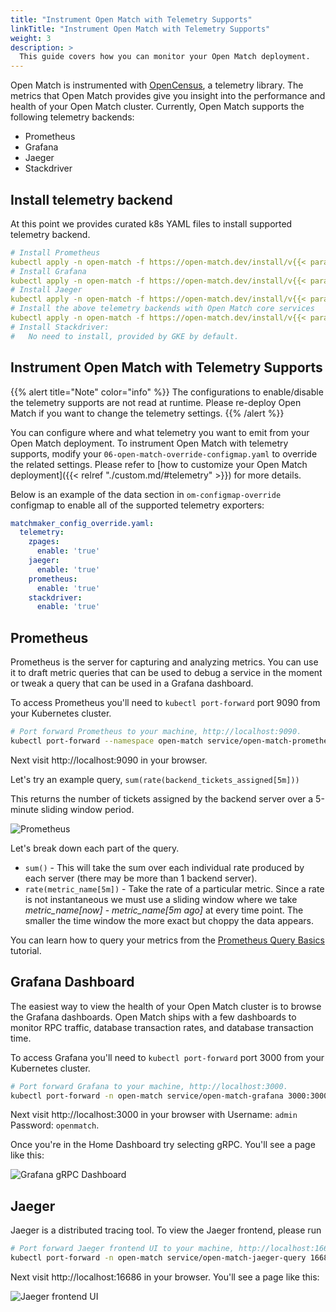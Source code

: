 ```yaml
---
title: "Instrument Open Match with Telemetry Supports"
linkTitle: "Instrument Open Match with Telemetry Supports"
weight: 3
description: >
  This guide covers how you can monitor your Open Match deployment.
---
```


Open Match is instrumented with [OpenCensus](https://opencensus.io/),
a telemetry library. The metrics that Open Match provides give you
insight into the performance and health of your Open Match cluster. Currently, Open Match supports the following telemetry backends:

* Prometheus
* Grafana
* Jaeger
* Stackdriver

## Install telemetry backend 

 At this point we provides curated k8s YAML files to install supported telemetry backend.

```yaml
# Install Prometheus
kubectl apply -n open-match -f https://open-match.dev/install/v{{< param release_version >}}/yaml/03-prometheus-chart.yaml
# Install Grafana
kubectl apply -n open-match -f https://open-match.dev/install/v{{< param release_version >}}/yaml/04-grafana-chart.yaml
# Install Jaeger
kubectl apply -n open-match -f https://open-match.dev/install/v{{< param release_version >}}/yaml/05-jaeger-chart.yaml
# Install the above telemetry backends with Open Match core services
kubectl apply -n open-match -f https://open-match.dev/install/v{{< param release_version >}}/yaml/install.yaml
# Install Stackdriver:
#   No need to install, provided by GKE by default.
```

## Instrument Open Match with Telemetry Supports
{{% alert title="Note" color="info" %}}
The configurations to enable/disable the telemetry supports are not read at runtime. Please re-deploy Open Match if you want to change the telemetry settings.
{{% /alert %}}

You can configure where and what telemetry you want to emit from your Open Match
deployment. To instrument Open Match with telemetry supports, modify your `06-open-match-override-configmap.yaml` to override the related settings. Please refer to [how to customize your Open Match deployment]({{< relref "./custom.md/#telemetry" >}}) for more details.

Below is an example of the data section in `om-configmap-override` configmap to enable all of the supported telemetry exporters:
```yaml
matchmaker_config_override.yaml:
  telemetry:
    zpages:
      enable: 'true'
    jaeger:
      enable: 'true'
    prometheus:
      enable: 'true'
    stackdriver:
      enable: 'true'
```

## Prometheus

Prometheus is the server for capturing and analyzing metrics. You can use it
to draft metric queries that can be used to debug a service in the moment or
tweak a query that can be used in a Grafana dashboard.

To access Prometheus you'll need to `kubectl port-forward` port 9090 from your
Kubernetes cluster.

```bash
# Port forward Prometheus to your machine, http://localhost:9090.
kubectl port-forward --namespace open-match service/open-match-prometheus-server 9090:9090
```

Next visit http://localhost:9090 in your browser.

Let's try an example query, `sum(rate(backend_tickets_assigned[5m]))`

This returns the number of tickets assigned by the backend server over a 5-minute sliding window period.

![Prometheus](../../../images/guides/telemetry-prometheus.png)

Let's break down each part of the query.

* `sum()` - This will take the sum over each individual rate produced by
   each server (there may be more than 1 backend server).
* `rate(metric_name[5m])` - Take the rate of a particular metric.
   Since a rate is not instantaneous we must use a sliding window where we take
   *metric_name[now]* - *metric_name[5m ago]* at every time point. The
   smaller the time window the more exact but choppy the data appears.

You can learn how to query your metrics from the
[Prometheus Query Basics](https://prometheus.io/docs/prometheus/latest/querying/basics/)
tutorial.

## Grafana Dashboard

The easiest way to view the health of your Open Match cluster is to browse
the Grafana dashboards. Open Match ships with a few dashboards to monitor RPC
traffic, database transaction rates, and database transaction time.

To access Grafana you'll need to `kubectl port-forward` port 3000 from your
Kubernetes cluster.

```bash
# Port forward Grafana to your machine, http://localhost:3000.
kubectl port-forward -n open-match service/open-match-grafana 3000:3000
```

Next visit http://localhost:3000 in your browser with
Username: `admin` Password: `openmatch`.

Once you're in the Home Dashboard try selecting gRPC. You'll see a page like
this:

![Grafana gRPC Dashboard](../../../images/guides/telemetry-grafana-grpc.png)

## Jaeger

Jaeger is a distributed tracing tool. To view the Jaeger frontend, please run
```bash
# Port forward Jaeger frontend UI to your machine, http://localhost:16686.
kubectl port-forward -n open-match service/open-match-jaeger-query 16686:16686
```

Next visit http://localhost:16686 in your browser. You'll see a page like this:

![Jaeger frontend UI](../../../images/guides/telemetry-jaeger-ui.png)
